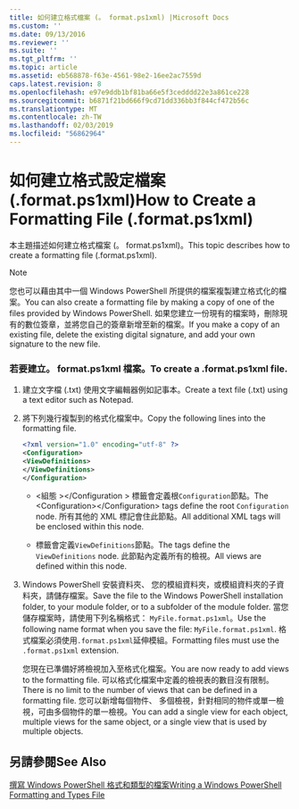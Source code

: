 ```yaml
---
title: 如何建立格式檔案 (。 format.ps1xml) |Microsoft Docs
ms.custom: ''
ms.date: 09/13/2016
ms.reviewer: ''
ms.suite: ''
ms.tgt_pltfrm: ''
ms.topic: article
ms.assetid: eb568878-f63e-4561-98e2-16ee2ac7559d
caps.latest.revision: 8
ms.openlocfilehash: e97e9ddb1bf81ba66e5f3cedddd22e3a861ce228
ms.sourcegitcommit: b6871f21bd666f9cd71dd336bb3f844cf472b56c
ms.translationtype: MT
ms.contentlocale: zh-TW
ms.lasthandoff: 02/03/2019
ms.locfileid: "56862964"
---
```

# <a name="how-to-create-a-formatting-file-formatps1xml"></a><span data-ttu-id="247d6-102">如何建立格式設定檔案 (.format.ps1xml)</span><span class="sxs-lookup"><span data-stu-id="247d6-102">How to Create a Formatting File (.format.ps1xml)</span></span>

<span data-ttu-id="247d6-103">本主題描述如何建立格式檔案 (。 format.ps1xml)。</span><span class="sxs-lookup"><span data-stu-id="247d6-103">This topic describes how to create a formatting file (.format.ps1xml).</span></span>

> [!NOTE]
> <span data-ttu-id="247d6-104">您也可以藉由其中一個 Windows PowerShell 所提供的檔案複製建立格式化的檔案。</span><span class="sxs-lookup"><span data-stu-id="247d6-104">You can also create a formatting file by making a copy of one of the files provided by Windows PowerShell.</span></span> <span data-ttu-id="247d6-105">如果您建立一份現有的檔案時，刪除現有的數位簽章，並將您自己的簽章新增至新的檔案。</span><span class="sxs-lookup"><span data-stu-id="247d6-105">If you make a copy of an existing file, delete the existing digital signature, and add your own signature to the new file.</span></span>

### <a name="to-create-a-formatps1xml-file"></a><span data-ttu-id="247d6-106">若要建立。 format.ps1xml 檔案。</span><span class="sxs-lookup"><span data-stu-id="247d6-106">To create a .format.ps1xml file.</span></span>

1. <span data-ttu-id="247d6-107">建立文字檔 (.txt) 使用文字編輯器例如記事本。</span><span class="sxs-lookup"><span data-stu-id="247d6-107">Create a text file (.txt) using a text editor such as Notepad.</span></span>

2. <span data-ttu-id="247d6-108">將下列幾行複製到的格式化檔案中。</span><span class="sxs-lookup"><span data-stu-id="247d6-108">Copy the following lines into the formatting file.</span></span>

   ```xml
   <?xml version="1.0" encoding="utf-8" ?>
   <Configuration>
   <ViewDefinitions>
   </ViewDefinitions>
   </Configuration>
   ```

   - <span data-ttu-id="247d6-109">\<組態 >\</Configuration > 標籤會定義根`Configuration`節點。</span><span class="sxs-lookup"><span data-stu-id="247d6-109">The \<Configuration>\</Configuration> tags define the root `Configuration` node.</span></span> <span data-ttu-id="247d6-110">所有其他的 XML 標記會住此節點。</span><span class="sxs-lookup"><span data-stu-id="247d6-110">All additional XML tags will be enclosed within this node.</span></span>

   - <span data-ttu-id="247d6-111"><ViewDefinitions> </ViewDefinitions>標籤會定義`ViewDefinitions`節點。</span><span class="sxs-lookup"><span data-stu-id="247d6-111">The <ViewDefinitions></ViewDefinitions> tags define the `ViewDefinitions` node.</span></span> <span data-ttu-id="247d6-112">此節點內定義所有的檢視。</span><span class="sxs-lookup"><span data-stu-id="247d6-112">All views are defined within this node.</span></span>

3. <span data-ttu-id="247d6-113">Windows PowerShell 安裝資料夾、 您的模組資料夾，或模組資料夾的子資料夾，請儲存檔案。</span><span class="sxs-lookup"><span data-stu-id="247d6-113">Save the file to the Windows PowerShell installation folder, to your module folder, or to a subfolder of the module folder.</span></span> <span data-ttu-id="247d6-114">當您儲存檔案時，請使用下列名稱格式： `MyFile.format.ps1xml`。</span><span class="sxs-lookup"><span data-stu-id="247d6-114">Use the following name format when you save the file:  `MyFile.format.ps1xml`.</span></span> <span data-ttu-id="247d6-115">格式檔案必須使用`.format.ps1xml`延伸模組。</span><span class="sxs-lookup"><span data-stu-id="247d6-115">Formatting files must use the `.format.ps1xml` extension.</span></span>

   <span data-ttu-id="247d6-116">您現在已準備好將檢視加入至格式化檔案。</span><span class="sxs-lookup"><span data-stu-id="247d6-116">You are now ready to add views to the formatting file.</span></span> <span data-ttu-id="247d6-117">可以格式化檔案中定義的檢視表的數目沒有限制。</span><span class="sxs-lookup"><span data-stu-id="247d6-117">There is no limit to the number of views that can be defined in a formatting file.</span></span> <span data-ttu-id="247d6-118">您可以新增每個物件、 多個檢視，針對相同的物件或單一檢視，可由多個物件的單一檢視。</span><span class="sxs-lookup"><span data-stu-id="247d6-118">You can add a single view for each object, multiple views for the same object, or a single view that is used by multiple objects.</span></span>

## <a name="see-also"></a><span data-ttu-id="247d6-119">另請參閱</span><span class="sxs-lookup"><span data-stu-id="247d6-119">See Also</span></span>

[<span data-ttu-id="247d6-120">撰寫 Windows PowerShell 格式和類型的檔案</span><span class="sxs-lookup"><span data-stu-id="247d6-120">Writing a Windows PowerShell Formatting and Types File</span></span>](./writing-a-powershell-formatting-file.md)

